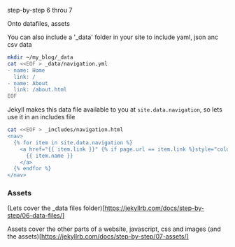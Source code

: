 step-by-step 6 throu 7

Onto datafiles,  assets

You can also include a '_data' folder in your site to include yaml, json anc csv data

```bash
mkdir ~/my_blog/_data
cat <<EOF > _data/navigation.yml
- name: Home
  link: /
- name: About
  link: /about.html
EOF
```

Jekyll makes this data file available to you at `site.data.navigation`, so lets use it in an includes file

```bash
cat <<EOF > _includes/navigation.html
<nav>
  {% for item in site.data.navigation %}
    <a href="{{ item.link }}" {% if page.url == item.link %}style="color: red;"{% endif %}>
      {{ item.name }}
    </a>
  {% endfor %}
</nav>
```


### Assets



(Lets cover the _data files folder)[https://jekyllrb.com/docs/step-by-step/06-data-files/]


Assets cover the other parts of a website, javascript, css and images
(and the assets)[https://jekyllrb.com/docs/step-by-step/07-assets/]
